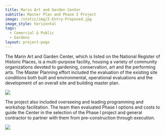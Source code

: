 ```yaml
---
title: Marin Art and Garden Center
subtitle: Master Plan and Phase I Project
image: /static/img/2.Entry-Proposed.jpg
image_style: horizontal
tags:
  - Comercial & Public
  - Gardens
layout: project-page
---
```


The Marin Art and Garden Center, which is listed on the National Register of Historic Places, is a multi-purpose facility, housing a variety of community organizations devoted to gardening, conservation, art and the performing arts. The Master Planning effort included the evaluation of the existing site conditions both built and environmental, operational evaluations and the development of an overall site and building master plan. 


![](</static/img/MagcPhase_View 4 (Final).jpg>)

The project also included overseeing and leading programming and workshop facilitation. The team then evaluated Phase I options and costs to guide the Center in the selection of the Phase I project and general contractor to partner with them from pre-construction through execution.

![](</static/img/Kiosk (Final).jpg>)

